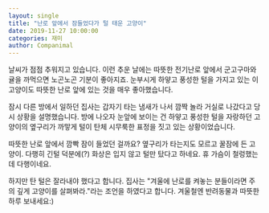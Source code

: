 ```yaml
---
layout: single
title: "난로 앞에서 잠들었다가 털 태운 고양이"
date: 2019-11-27 10:00:00
categories: 재미
author: Companimal
---
```


날씨가 점점 추워지고 있습니다. 이런 추운 날에는 따뜻한 전기난로 앞에서 군고구마와 귤을 까먹으면 노곤노곤 기분이 좋아지죠. 눈부시게 하얗고 풍성한 털을 가지고 있는 이 고양이도 따뜻한 난로 앞에 있는 것을 매우 좋아했습니다.

잠시 다른 방에서 일하던 집사는 갑자기 타는 냄새가 나서 깜짝 놀라 거실로 나갔다고 당시 상황을 설명했습니다. 방에 나오자 눈앞에 보이는 건 하얗고 풍성한 털을 자랑하던 고양이의 옆구리가 까맣게 털이 탄체 시무룩한 표정을 짓고 있는 상황이었습니다.

따뜻한 난로 앞에서 깜빡 잠이 들었던 걸까요? 옆구리가 타는지도 모르고 꿀잠에 든 고양이. 다행히 긴털 덕분에(?) 화상은 입지 않고 털만 탔다고 하네요. 휴 가슴이 철렁했는데 다행이네요.

하지만 탄 털은 잘라내야 했다고 합니다. 집사는 "겨울에 난로를 켜놓는 분들이라면 주의 깊게 고양이를 살펴봐라."라는 조언을 하였다고 합니다. 겨울철엔 반려동물과 따뜻한 하루 보내세요:)
